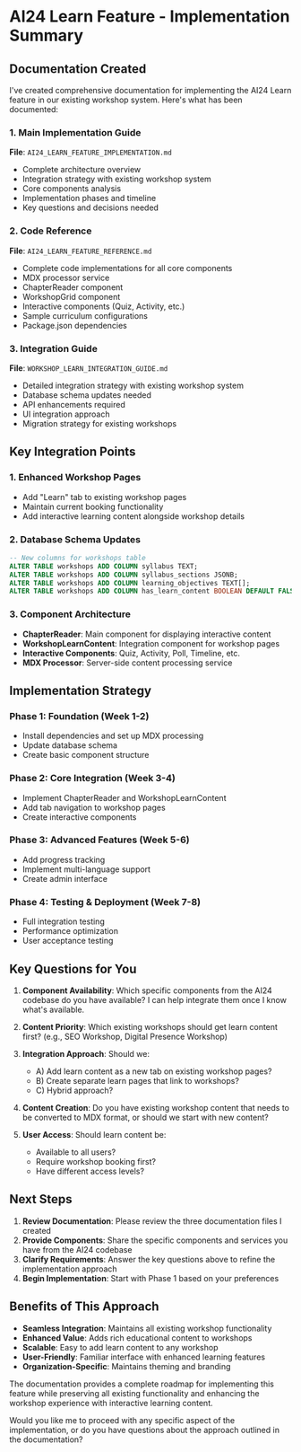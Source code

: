 # AI24 Learn Feature - Implementation Summary

## Documentation Created

I've created comprehensive documentation for implementing the AI24 Learn feature in our existing workshop system. Here's what has been documented:

### 1. Main Implementation Guide
**File**: `AI24_LEARN_FEATURE_IMPLEMENTATION.md`
- Complete architecture overview
- Integration strategy with existing workshop system
- Core components analysis
- Implementation phases and timeline
- Key questions and decisions needed

### 2. Code Reference
**File**: `AI24_LEARN_FEATURE_REFERENCE.md`
- Complete code implementations for all core components
- MDX processor service
- ChapterReader component
- WorkshopGrid component
- Interactive components (Quiz, Activity, etc.)
- Sample curriculum configurations
- Package.json dependencies

### 3. Integration Guide
**File**: `WORKSHOP_LEARN_INTEGRATION_GUIDE.md`
- Detailed integration strategy with existing workshop system
- Database schema updates needed
- API enhancements required
- UI integration approach
- Migration strategy for existing workshops

## Key Integration Points

### 1. Enhanced Workshop Pages
- Add "Learn" tab to existing workshop pages
- Maintain current booking functionality
- Add interactive learning content alongside workshop details

### 2. Database Schema Updates
```sql
-- New columns for workshops table
ALTER TABLE workshops ADD COLUMN syllabus TEXT;
ALTER TABLE workshops ADD COLUMN syllabus_sections JSONB;
ALTER TABLE workshops ADD COLUMN learning_objectives TEXT[];
ALTER TABLE workshops ADD COLUMN has_learn_content BOOLEAN DEFAULT FALSE;
```

### 3. Component Architecture
- **ChapterReader**: Main component for displaying interactive content
- **WorkshopLearnContent**: Integration component for workshop pages
- **Interactive Components**: Quiz, Activity, Poll, Timeline, etc.
- **MDX Processor**: Server-side content processing service

## Implementation Strategy

### Phase 1: Foundation (Week 1-2)
- Install dependencies and set up MDX processing
- Update database schema
- Create basic component structure

### Phase 2: Core Integration (Week 3-4)
- Implement ChapterReader and WorkshopLearnContent
- Add tab navigation to workshop pages
- Create interactive components

### Phase 3: Advanced Features (Week 5-6)
- Add progress tracking
- Implement multi-language support
- Create admin interface

### Phase 4: Testing & Deployment (Week 7-8)
- Full integration testing
- Performance optimization
- User acceptance testing

## Key Questions for You

1. **Component Availability**: Which specific components from the AI24 codebase do you have available? I can help integrate them once I know what's available.

2. **Content Priority**: Which existing workshops should get learn content first? (e.g., SEO Workshop, Digital Presence Workshop)

3. **Integration Approach**: Should we:
   - A) Add learn content as a new tab on existing workshop pages?
   - B) Create separate learn pages that link to workshops?
   - C) Hybrid approach?

4. **Content Creation**: Do you have existing workshop content that needs to be converted to MDX format, or should we start with new content?

5. **User Access**: Should learn content be:
   - Available to all users?
   - Require workshop booking first?
   - Have different access levels?

## Next Steps

1. **Review Documentation**: Please review the three documentation files I created
2. **Provide Components**: Share the specific components and services you have from the AI24 codebase
3. **Clarify Requirements**: Answer the key questions above to refine the implementation approach
4. **Begin Implementation**: Start with Phase 1 based on your preferences

## Benefits of This Approach

- **Seamless Integration**: Maintains all existing workshop functionality
- **Enhanced Value**: Adds rich educational content to workshops
- **Scalable**: Easy to add learn content to any workshop
- **User-Friendly**: Familiar interface with enhanced learning features
- **Organization-Specific**: Maintains theming and branding

The documentation provides a complete roadmap for implementing this feature while preserving all existing functionality and enhancing the workshop experience with interactive learning content.

Would you like me to proceed with any specific aspect of the implementation, or do you have questions about the approach outlined in the documentation?
